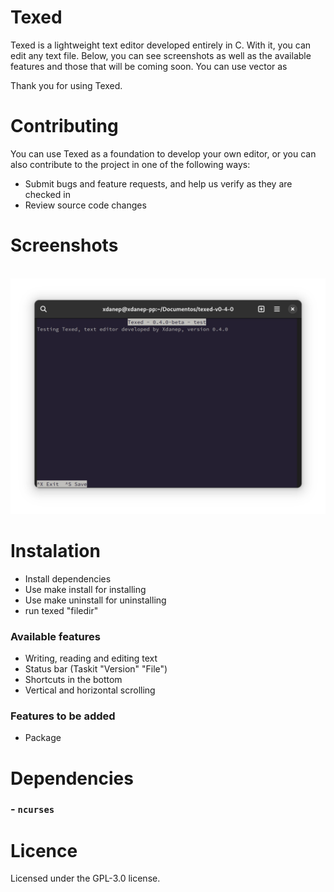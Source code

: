 # Texed
Texed is a lightweight text editor developed entirely in C. With it, you can edit any text file. Below, you can see screenshots as well as the available features and those that will be coming soon.
You can use vector as

Thank you for using Texed.

# Contributing
You can use Texed as a foundation to develop your own editor, or you can also contribute to the project in one of the following ways:
- Submit bugs and feature requests, and help us verify as they are checked in
- Review source code changes

# Screenshots
<br> <img src="https://github.com/xdanep/texed/blob/master/screenshots/texed.png"/> <br>

# Instalation
- Install dependencies
- Use make install for installing
- Use make uninstall for uninstalling
- run texed "filedir"

### Available features
- Writing, reading and editing text
- Status bar (Taskit "Version" "File")
- Shortcuts in the bottom
- Vertical and horizontal scrolling

### Features to be added
- Package

# Dependencies
### - `ncurses`

# Licence
Licensed under the GPL-3.0 license.
